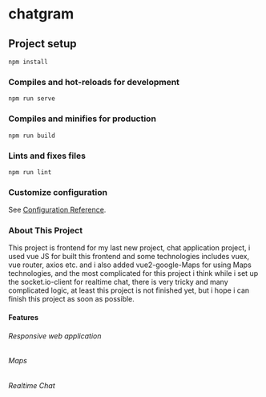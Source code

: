 # chatgram

## Project setup
```
npm install
```

### Compiles and hot-reloads for development
```
npm run serve
```

### Compiles and minifies for production
```
npm run build
```

### Lints and fixes files
```
npm run lint
```

### Customize configuration
See [Configuration Reference](https://cli.vuejs.org/config/).

### About This Project

This project is frontend for my last new project, chat application project, i used vue JS for built this frontend and some technologies includes vuex, vue router, axios etc. and i also added vue2-google-Maps for using Maps technologies, and the most complicated for this project i think while i set up the socket.io-client for realtime chat, there is very tricky and many complicated logic, at least this project is not finished yet, but i hope i can finish this project as soon as possible.

#### Features

###### Responsive web application
###### Maps
###### Realtime Chat
